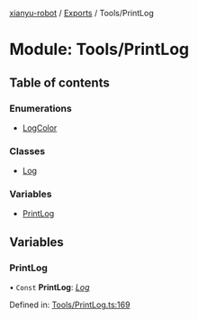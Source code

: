 [xianyu-robot](../README.md) / [Exports](../modules.md) / Tools/PrintLog

# Module: Tools/PrintLog

## Table of contents

### Enumerations

- [LogColor](../enums/tools_printlog.logcolor.md)

### Classes

- [Log](../classes/tools_printlog.log.md)

### Variables

- [PrintLog](tools_printlog.md#printlog)

## Variables

### PrintLog

• `Const` **PrintLog**: [*Log*](../classes/tools_printlog.log.md)

Defined in: [Tools/PrintLog.ts:169](https://github.com/blacktunes/xianyu-robot/blob/ba6672b/src/Tools/PrintLog.ts#L169)
